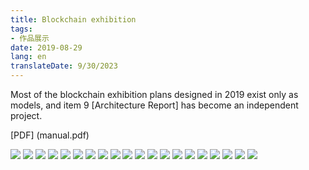 ```yaml
---
title: Blockchain exhibition
tags:
- 作品展示
date: 2019-08-29
lang: en
translateDate: 9/30/2023
---
```


Most of the blockchain exhibition plans designed in 2019 exist only as models, and item 9 [Architecture Report] has become an independent project.

[PDF] (manual.pdf)

![](manual-000.png)
![](manual-001.png)
![](manual-002.png)
![](manual-003.png)
![](manual-004.png)
![](manual-005.png)
![](manual-006.png)
![](manual-007.png)
![](manual-008.png)
![](manual-009.png)
![](manual-010.png)
![](manual-011.png)
![](manual-012.png)
![](manual-013.png)
![](manual-014.png)
![](manual-015.png)
![](manual-016.png)
![](manual-017.png)
![](manual-018.png)
![](manual-019.png)